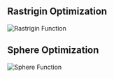 
## Rastrigin Optimization
![Rastrigin Function](https://github.com/user-attachments/assets/335e9f82-2eef-4373-8395-a63927063b82)

## Sphere Optimization
![Sphere Function](https://github.com/user-attachments/assets/3ad0cbaf-2183-423a-b56b-7f7a7ad752da)
